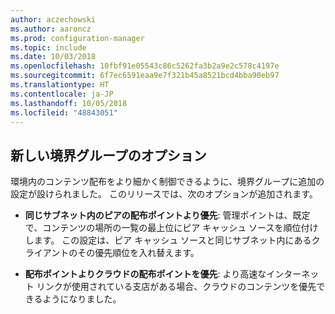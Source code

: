 ```yaml
---
author: aczechowski
ms.author: aaroncz
ms.prod: configuration-manager
ms.topic: include
ms.date: 10/03/2018
ms.openlocfilehash: 10fbf91e05543c86c5262fa3b2a9e2c578c4197e
ms.sourcegitcommit: 6f7ec6591eaa9e7f321b45a8521bcd4bba90eb97
ms.translationtype: HT
ms.contentlocale: ja-JP
ms.lasthandoff: 10/05/2018
ms.locfileid: "48843051"
---
```

## <a name="bkmk_bgoptions"></a> 新しい境界グループのオプション
<!--1358749-->

環境内のコンテンツ配布をより細かく制御できるように、境界グループに追加の設定が設けられました。 このリリースでは、次のオプションが追加されます。

- **同じサブネット内のピアの配布ポイントより優先**: 管理ポイントは、既定で、コンテンツの場所の一覧の最上位にピア キャッシュ ソースを順位付けします。 この設定は、ピア キャッシュ ソースと同じサブネット内にあるクライアントのその優先順位を入れ替えます。  

- **配布ポイントよりクラウドの配布ポイントを優先**: より高速なインターネット リンクが使用されている支店がある場合、クラウドのコンテンツを優先できるようになりました。  



